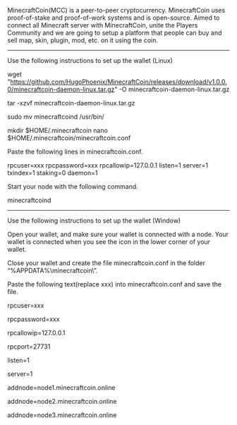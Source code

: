 MinecraftCoin(MCC) is a peer-to-peer cryptocurrency. MinecraftCoin uses proof-of-stake and proof-of-work systems and is open-source. Aimed to connect all Minecraft server with MinecraftCoin, unite the Players Community and we are going to setup a platform that people can buy and sell map, skin, plugin, mod, etc. on it using the coin.

--------------------------------------------------------------------------------------------------------------------------------------------------------------------------
Use the following instructions to set up the wallet (Linux)

wget "https://github.com/HugoPhoenix/MinecraftCoin/releases/download/v1.0.0.0/minecraftcoin-daemon-linux.tar.gz" -O minecraftcoin-daemon-linux.tar.gz

tar -xzvf minecraftcoin-daemon-linux.tar.gz

sudo mv minecraftcoind /usr/bin/

mkdir $HOME/.minecraftcoin
nano $HOME/.minecraftcoin/minecraftcoin.conf

Paste the following lines in minecraftcoin.conf.

rpcuser=xxx
rpcpassword=xxx
rpcallowip=127.0.0.1
listen=1
server=1
txindex=1
staking=0
daemon=1

Start your node with the following command.

minecraftcoind

--------------------------------------------------------------------------------------------------------------------------------------------------------------------------------

Use the following instructions to set up the wallet (Window)

Open your wallet, and make sure your wallet is connected with a node.
Your wallet is connected when you see the icon  in the lower corner of your wallet.

Close your wallet and create the file minecraftcoin.conf in the folder “%APPDATA%\minecraftcoin\”.

Paste the following text(replace xxx) into minecraftcoin.conf and save the file.

rpcuser=xxx 

rpcpassword=xxx 

rpcallowip=127.0.0.1 

rpcport=27731 

listen=1 

server=1 

addnode=node1.minecraftcoin.online 

addnode=node2.minecraftcoin.online 

addnode=node3.minecraftcoin.online 

